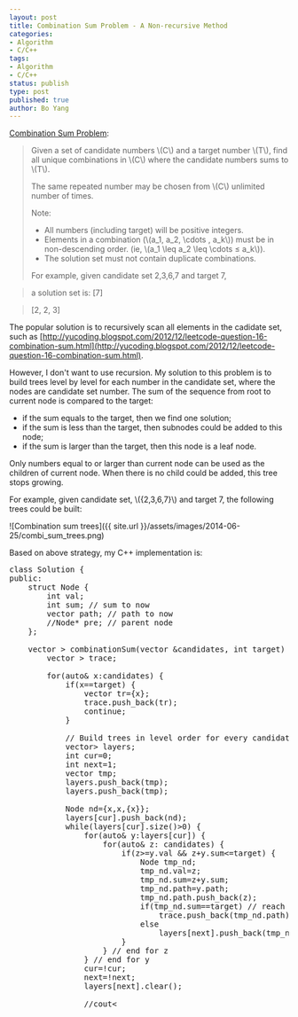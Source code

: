 ```yaml
---
layout: post
title: Combination Sum Problem - A Non-recursive Method
categories: 
- Algorithm
- C/C++ 
tags:
- Algorithm
- C/C++
status: publish
type: post
published: true
author: Bo Yang
---
```

[Combination Sum Problem](https://oj.leetcode.com/problems/combination-sum/):

>Given a set of candidate numbers \\(C\\) and a target number \\(T\\), find all unique combinations in \\(C\\) where the candidate numbers sums to \\(T\\).
>
>The same repeated number may be chosen from \\(C\\) unlimited number of times.
>
>Note:
>
> * All numbers (including target) will be positive integers.
> * Elements in a combination (\\(a_1, a_2, \cdots , a_k\\)) must be in non-descending order. (ie, \\(a_1 \leq a_2 \leq \cdots ≤ a_k\\)).
> * The solution set must not contain duplicate combinations.
>
>For example, given candidate set 2,3,6,7 and target 7,

>a solution set is:
> [7]

> [2, 2, 3] 

The popular solution is to recursively scan all elements in the cadidate set, such as [http://yucoding.blogspot.com/2012/12/leetcode-question-16-combination-sum.html](http://yucoding.blogspot.com/2012/12/leetcode-question-16-combination-sum.html).

However, I don't want to use recursion. My solution to this problem is to build trees level by level for each number in the candidate set, where the nodes are candidate set number. The sum of the sequence from root to current node is compared to the target:

- if the sum equals to the target, then we find one solution;
- if the sum is less than the target, then subnodes could be added to this node; 
- if the sum is larger than the target, then this node is a leaf node.

Only numbers equal to or larger than current node can be used as the children of current node. When there is no child could be added, this tree stops growing.

For example, given candidate set, \\(\{2,3,6,7\}\\) and target 7, the following trees could be built:

![Combination sum trees]({{ site.url }}/assets/images/2014-06-25/combi_sum_trees.png)

Based on above strategy, my C++ implementation is:

<pre>
class Solution {
public:
	struct Node {
		int val;
		int sum; // sum to now
		vector<int> path; // path to now
		//Node* pre; // parent node
	};

    vector<vector<int> > combinationSum(vector<int> &candidates, int target) {
		vector<vector<int> > trace;

       	for(auto& x:candidates) {
			if(x==target) {
				vector<int> tr={x};
				trace.push_back(tr);
				continue;
			}

		   	// Build trees in level order for every candidate
		   	vector<vector<Node>> layers;
			int cur=0;
		   	int next=1;
			vector<Node> tmp;
			layers.push_back(tmp);
			layers.push_back(tmp);

		  	Node nd={x,x,{x}};
		   	layers[cur].push_back(nd);
		  	while(layers[cur].size()>0) {
				for(auto& y:layers[cur]) {
					for(auto& z: candidates) {
						if(z>=y.val && z+y.sum<=target) {
							Node tmp_nd;
							tmp_nd.val=z;
							tmp_nd.sum=z+y.sum;
							tmp_nd.path=y.path;
							tmp_nd.path.push_back(z);
							if(tmp_nd.sum==target) // reach the target, record the trace
								trace.push_back(tmp_nd.path);
							else
								layers[next].push_back(tmp_nd);
						}
					} // end for z
			   	} // end for y
				cur=!cur;
				next=!next;
				layers[next].clear();

				//cout<<endl;; // TEST ONLY
		   	} // end while
	   	}// end for

		return trace;
    } 
};
</pre>

